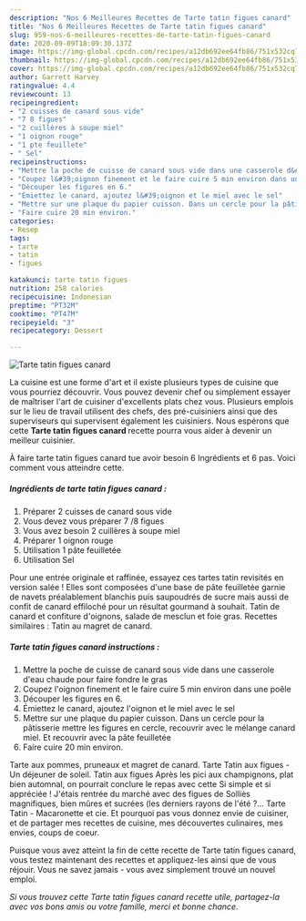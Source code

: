 ```yaml
---
description: "Nos 6 Meilleures Recettes de Tarte tatin figues canard"
title: "Nos 6 Meilleures Recettes de Tarte tatin figues canard"
slug: 959-nos-6-meilleures-recettes-de-tarte-tatin-figues-canard
date: 2020-09-09T18:09:30.137Z
image: https://img-global.cpcdn.com/recipes/a12db692ee64fb86/751x532cq70/tarte-tatin-figues-canard-photo-principale-de-la-recette.jpg
thumbnail: https://img-global.cpcdn.com/recipes/a12db692ee64fb86/751x532cq70/tarte-tatin-figues-canard-photo-principale-de-la-recette.jpg
cover: https://img-global.cpcdn.com/recipes/a12db692ee64fb86/751x532cq70/tarte-tatin-figues-canard-photo-principale-de-la-recette.jpg
author: Garrett Harvey
ratingvalue: 4.4
reviewcount: 13
recipeingredient:
- "2 cuisses de canard sous vide"
- "7 8 figues"
- "2 cuillères à soupe miel"
- "1 oignon rouge"
- "1 pte feuillete"
- " Sel"
recipeinstructions:
- "Mettre la poche de cuisse de canard sous vide dans une casserole d&#39;eau chaude pour faire fondre le gras"
- "Coupez l&#39;oignon finement et le faire cuire 5 min environ dans une poêle"
- "Découper les figures en 6."
- "Émiettez le canard, ajoutez l&#39;oignon et le miel avec le sel"
- "Mettre sur une plaque du papier cuisson. Dans un cercle pour la pâtisserie mettre les figures en cercle, recouvrir avec le mélange canard miel. Et recouvrir avec la pâte feuilletée"
- "Faire cuire 20 min environ."
categories:
- Resep
tags:
- tarte
- tatin
- figues

katakunci: tarte tatin figues 
nutrition: 258 calories
recipecuisine: Indonesian
preptime: "PT32M"
cooktime: "PT47M"
recipeyield: "3"
recipecategory: Dessert

---
```



![Tarte tatin figues canard](https://img-global.cpcdn.com/recipes/a12db692ee64fb86/751x532cq70/tarte-tatin-figues-canard-photo-principale-de-la-recette.jpg)

La cuisine est une forme d'art et il existe plusieurs types de cuisine que vous pourriez découvrir. Vous pouvez devenir chef ou simplement essayer de maîtriser l'art de cuisiner d'excellents plats chez vous. Plusieurs emplois sur le lieu de travail utilisent des chefs, des pré-cuisiniers ainsi que des superviseurs qui supervisent également les cuisiniers. Nous espérons que cette <strong> Tarte tatin figues canard </strong> recette pourra vous aider à devenir un meilleur cuisinier.

<!--inarticleads1-->

À faire tarte tatin figues canard tue avoir besoin 6 Ingrédients et 6 pas. Voici comment vous atteindre cette.

##### Ingrédients de tarte tatin figues canard :

1. Préparer 2 cuisses de canard sous vide
1. Vous devez vous préparer 7 /8 figues
1. Vous avez besoin 2 cuillères à soupe miel
1. Préparer 1 oignon rouge
1. Utilisation 1 pâte feuilletée
1. Utilisation  Sel


Pour une entrée originale et raffinée, essayez ces tartes tatin revisités en version salée ! Elles sont composées d&#39;une base de pâte feuilletée garnie de navets préalablement blanchis puis saupoudrés de sucre mais aussi de confit de canard effiloché pour un résultat gourmand à souhait. Tatin de canard et confiture d&#39;oignons, salade de mesclun et foie gras. Recettes similaires : Tatin au magret de canard. 

<!--inarticleads2-->

##### Tarte tatin figues canard instructions :

1. Mettre la poche de cuisse de canard sous vide dans une casserole d&#39;eau chaude pour faire fondre le gras
1. Coupez l&#39;oignon finement et le faire cuire 5 min environ dans une poêle
1. Découper les figures en 6.
1. Émiettez le canard, ajoutez l&#39;oignon et le miel avec le sel
1. Mettre sur une plaque du papier cuisson. Dans un cercle pour la pâtisserie mettre les figures en cercle, recouvrir avec le mélange canard miel. Et recouvrir avec la pâte feuilletée
1. Faire cuire 20 min environ.


Tarte aux pommes, pruneaux et magret de canard. Tarte Tatin aux figues - Un déjeuner de soleil. Tatin aux figues Après les pici aux champignons, plat bien automnal, on pourrait conclure le repas avec cette Si simple et si appréciée ! J&#39;étais rentrée du marché avec des figues de Solliès magnifiques, bien mûres et sucrées (les derniers rayons de l&#39;été ?… Tarte Tatin - Macaronette et cie. Et pourquoi pas vous donnez envie de cuisiner, et de partager mes recettes de cuisine, mes découvertes culinaires, mes envies, coups de coeur. 

<!--inarticleads1-->

<p>
Puisque vous avez atteint la fin de cette recette de Tarte tatin figues canard, vous testez maintenant des recettes et appliquez-les ainsi que de vous réjouir. Vous ne savez jamais - vous avez simplement trouvé un nouvel emploi.
</p>

<p>
<i>Si vous trouvez cette Tarte tatin figues canard recette utile, partagez-la avec vos bons amis ou votre famille, merci et bonne chance.</i>
</p>
